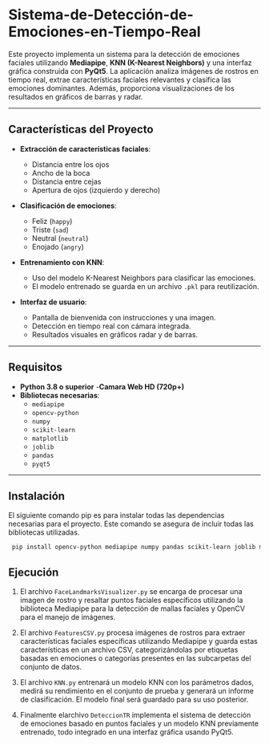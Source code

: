# Sistema-de-Detección-de-Emociones-en-Tiempo-Real

Este proyecto implementa un sistema para la detección de emociones faciales utilizando **Mediapipe**, **KNN (K-Nearest Neighbors)** y una interfaz gráfica construida con **PyQt5**. La aplicación analiza imágenes de rostros en tiempo real, extrae características faciales relevantes y clasifica las emociones dominantes. Además, proporciona visualizaciones de los resultados en gráficos de barras y radar.

---

## Características del Proyecto

- **Extracción de características faciales**:
  - Distancia entre los ojos
  - Ancho de la boca
  - Distancia entre cejas
  - Apertura de ojos (izquierdo y derecho)
  
- **Clasificación de emociones**:
  - Feliz (`happy`)
  - Triste (`sad`)
  - Neutral (`neutral`)
  - Enojado (`angry`)

- **Entrenamiento con KNN**:
  - Uso del modelo K-Nearest Neighbors para clasificar las emociones.
  - El modelo entrenado se guarda en un archivo `.pkl` para reutilización.

- **Interfaz de usuario**:
  - Pantalla de bienvenida con instrucciones y una imagen.
  - Detección en tiempo real con cámara integrada.
  - Resultados visuales en gráficos radar y de barras.

---

## Requisitos

- **Python 3.8 o superior**
-**Camara Web HD (720p+)**
- **Bibliotecas necesarias**:
  - `mediapipe`
  - `opencv-python`
  - `numpy`
  - `scikit-learn`
  - `matplotlib`
  - `joblib`
  - `pandas`
  - `pyqt5`

---

## Instalación

El siguiente comando pip es para instalar todas las dependencias necesarias para el proyecto. Este comando se asegura de incluir todas las bibliotecas utilizadas.
   ```bash
    pip install opencv-python mediapipe numpy pandas scikit-learn joblib matplotlib pyqt5
   ``` 
## Ejecución

1. El archivo `FaceLandmarksVisualizer.py` se encarga de procesar una imagen de rostro y resaltar puntos faciales específicos utilizando la biblioteca Mediapipe para la detección de mallas faciales y OpenCV para el manejo de imágenes. 

2. El archivo `FeaturesCSV.py` procesa imágenes de rostros para extraer características faciales específicas utilizando Mediapipe y guarda estas características en un archivo CSV, categorizándolas por etiquetas basadas en emociones o categorías presentes en las subcarpetas del conjunto de datos.

3. El archivo `KNN.py` entrenará un modelo KNN con los parámetros dados, medirá su rendimiento en el conjunto de prueba y generará un informe de clasificación. El modelo final será guardado para su uso posterior.

4. Finalmente elarchivo `DeteccionTR` implementa el sistema de detección de emociones basado en puntos faciales y un modelo KNN previamente entrenado, todo integrado en una interfaz gráfica usando PyQt5.
